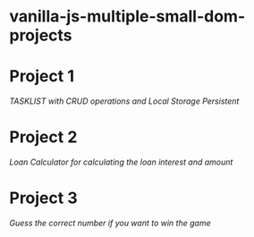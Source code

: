 # vanilla-js-multiple-small-dom-projects

# Project 1

_TASKLIST with CRUD operations and Local Storage Persistent_

# Project 2

_Loan Calculator for calculating the loan interest and amount_

# Project 3

_Guess the correct number if you want to win the game_
